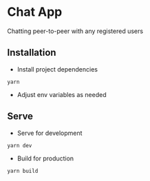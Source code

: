 # Chat App

Chatting peer-to-peer with any registered users

## Installation

- Install project dependencies

```shell
yarn
```

- Adjust env variables as needed

## Serve

- Serve for development

```shell
yarn dev
```

- Build for production

```shell
yarn build
```
